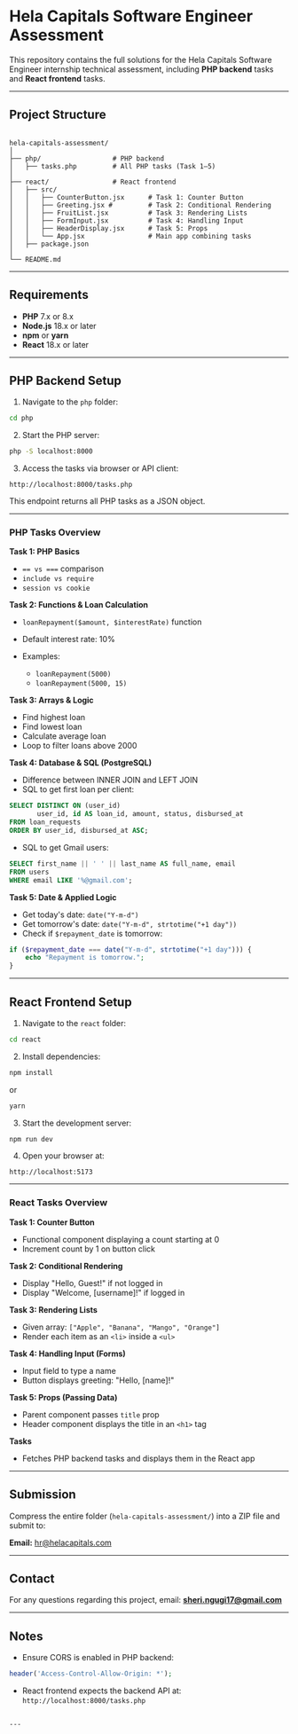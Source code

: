 # Hela Capitals Software Engineer Assessment

This repository contains the full solutions for the Hela Capitals Software Engineer internship technical assessment, including **PHP backend** tasks and **React frontend** tasks.


---

## Project Structure

```

hela-capitals-assessment/
│
├── php/                  # PHP backend
│   ├── tasks.php         # All PHP tasks (Task 1–5)
│
├── react/                # React frontend
│   ├── src/
│   │   ├── CounterButton.jsx      # Task 1: Counter Button
│   │   ├── Greeting.jsx #         # Task 2: Conditional Rendering
│   │   ├── FruitList.jsx          # Task 3: Rendering Lists
│   │   ├── FormInput.jsx          # Task 4: Handling Input
│   │   ├── HeaderDisplay.jsx      # Task 5: Props
│   │   └── App.jsx                # Main app combining tasks
│   ├── package.json
│
└── README.md

````

---

## Requirements

- **PHP** 7.x or 8.x  
- **Node.js** 18.x or later  
- **npm** or **yarn**  
- **React** 18.x or later  

---

## PHP Backend Setup

1. Navigate to the `php` folder:

```bash
cd php
````

2. Start the PHP server:

```bash
php -S localhost:8000
```

3. Access the tasks via browser or API client:

```
http://localhost:8000/tasks.php
```

This endpoint returns all PHP tasks as a JSON object.

---

### PHP Tasks Overview

**Task 1: PHP Basics**

* `== vs ===` comparison
* `include vs require`
* `session vs cookie`

**Task 2: Functions & Loan Calculation**

* `loanRepayment($amount, $interestRate)` function
* Default interest rate: 10%
* Examples:

  * `loanRepayment(5000)`
  * `loanRepayment(5000, 15)`

**Task 3: Arrays & Logic**

* Find highest loan
* Find lowest loan
* Calculate average loan
* Loop to filter loans above 2000

**Task 4: Database & SQL (PostgreSQL)**

* Difference between INNER JOIN and LEFT JOIN
* SQL to get first loan per client:

```sql
SELECT DISTINCT ON (user_id) 
       user_id, id AS loan_id, amount, status, disbursed_at
FROM loan_requests
ORDER BY user_id, disbursed_at ASC;
```

* SQL to get Gmail users:

```sql
SELECT first_name || ' ' || last_name AS full_name, email
FROM users
WHERE email LIKE '%@gmail.com';
```

**Task 5: Date & Applied Logic**

* Get today's date: `date("Y-m-d")`
* Get tomorrow's date: `date("Y-m-d", strtotime("+1 day"))`
* Check if `$repayment_date` is tomorrow:

```php
if ($repayment_date === date("Y-m-d", strtotime("+1 day"))) {
    echo "Repayment is tomorrow.";
}
```

---

## React Frontend Setup

1. Navigate to the `react` folder:

```bash
cd react
```

2. Install dependencies:

```bash
npm install
```

or

```bash
yarn
```

3. Start the development server:

```bash
npm run dev
```

4. Open your browser at:

```
http://localhost:5173
```

---

### React Tasks Overview

**Task 1: Counter Button**

* Functional component displaying a count starting at 0
* Increment count by 1 on button click

**Task 2: Conditional Rendering**

* Display "Hello, Guest!" if not logged in
* Display "Welcome, [username]!" if logged in

**Task 3: Rendering Lists**

* Given array: `["Apple", "Banana", "Mango", "Orange"]`
* Render each item as an `<li>` inside a `<ul>`

**Task 4: Handling Input (Forms)**

* Input field to type a name
* Button displays greeting: "Hello, [name]!"

**Task 5: Props (Passing Data)**

* Parent component passes `title` prop
* Header component displays the title in an `<h1>` tag

**Tasks**
* Fetches PHP backend tasks and displays them in the React app

---

## Submission

Compress the entire folder (`hela-capitals-assessment/`) into a ZIP file and submit to:

**Email:** [hr@helacapitals.com](mailto:hr@helacapitals.com)

---

## Contact

For any questions regarding this project, email: **[sheri.ngugi17@gmail.com](mailto:sheri.ngugi17@gmail.com)**

---

## Notes

* Ensure CORS is enabled in PHP backend:

```php
header('Access-Control-Allow-Origin: *');
```

* React frontend expects the backend API at: `http://localhost:8000/tasks.php`


```

---
